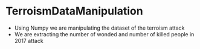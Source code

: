 # TerroismDataManipulation


- Using Numpy we are manipulating the dataset of the terroism attack 
- We are extracting the number of wonded and number of killed people in 2017 attack
